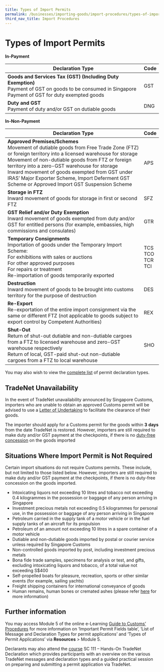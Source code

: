 ```yaml
---
title: Types of Import Permits
permalink: /businesses/importing-goods/import-procedures/types-of-import-permits
third_nav_title: Import Procedures
---
```


# Types of Import Permits

**In-Payment**

| Declaration Type | Code |  
|--|--|
| **Goods and Services Tax (GST) (Including Duty Exemption)** <br>  Payment of GST on goods to be consumed in Singapore <br>  Payment of GST for duty exempted goods | GST |
| **Duty and GST** <br>  Payment of duty and/or GST on dutiable goods | DNG |  

**In-Non-Payment**

| Declaration Type | Code |  
|--|--|
| **Approved Premises/Schemes** <br>  Movement of dutiable goods from Free Trade Zone (FTZ) or foreign territory into a licensed warehouse for storage <br>  Movement of non-dutiable goods from FTZ or foreign territory into a zero-GST warehouse for storage <br> Inward movement of goods exempted from GST under IRAS’ Major Exporter Scheme, Import Deferment GST Scheme or Approved Import GST Suspension Scheme | APS |
| **Storage in FTZ** <br>   Inward movement of goods for storage in first or second FTZ | SFZ |  
| **GST Relief and/or Duty Exemption** <br> Inward movement of goods exempted from duty and/or GST for entitled persons (for example, embassies, high commissions and consulates) | GTR |  
| **Temporary Consignments** <br> Importation of goods under the Temporary Import Scheme: <br>   For exhibitions with sales or auctions <br> For other approved purposes <br>   For repairs or treatment <br>   Re-importation of goods temporarily exported | TCS<br>TCO<br>TCR<br>TCI | 
| **Destruction** <br>   Inward movement of goods to be brought into customs territory for the purpose of destruction | DES | 
| **Re-Export** <br>   Re-exportation of the entire import consignment via the same or different FTZ (not applicable to goods subject to export control by Competent Authorities) | REX | 
| **Shut-Out** <br>  Return of shut-out dutiable and non-dutiable cargoes from a FTZ to licensed warehouse and zero-GST warehouse respectively <br>  Return of local, GST-paid shut-out non-dutiable cargoes from a FTZ to local warehouse | SHO | 

You may also wish to view the  [complete list](/documents/businesses/types-of-permit-applications.pdf)  of permit declaration types.

## TradeNet Unavailability

In the event of TradeNet unavailability announced by Singapore Customs, importers who are unable to obtain an approved Customs permit will be advised to use a [Letter of Undertaking](/documents/businesses/lou-template-for-tn-unavailability-6aug15-(1).docx) to facilitate the clearance of their goods.

The importer should apply for a Customs permit for the goods within **3** **days** from the date TradeNet is restored. However, importers are still required to make duty and/or GST payment at the checkpoints, if there is no [duty-free concession](/individuals/going-through-customs/arrivals/duty-free-concession-and-gst-relief) on the goods imported

## Situations Where Import Permit is Not Required

Certain import situations do not require Customs permits. These include, but not limited to those listed below. However, importers are still required to make duty and/or GST payment at the checkpoints, if there is no duty-free concession on the goods imported.

-   Intoxicating liquors not exceeding 10 litres and tobacco not exceeding 0.4 kilogrammes in the possession or baggage of any person arriving in Singapore
-   Investment precious metals not exceeding 0.5 kilogrammes for personal use, in the possession or baggage of any person arriving in Singapore
-   Petroleum carried in the supply tank of a motor vehicle or in the fuel supply tanks of an aircraft for its propulsion
-   Petroleum of an amount not exceeding 10 litres in a spare container of a motor vehicle
-   Dutiable and non-dutiable goods imported by postal or courier service unless required by Singapore Customs
-   Non-controlled goods imported by post, including investment precious metals
-   Bona fide trade samples, specimens for analysis or test, and gifts, excluding intoxicating liquors and tobacco, of a total value not exceeding S$400
-   Self-propelled boats for pleasure, recreation, sports or other similar events (for example, sailing yachts)
-   Freight shipping containers for international conveyance of goods
-   Human remains, human bones or cremated ashes (please refer [here](/individuals/transfer-of-remains-for-cremation-or-burial/) for more information)

## Further information

You may access Module 5 of the online e-Learning [Guide to Customs’ Procedures](https://www.customs.gov.sg/-/media/cus/files/e-learning/main.html) for more information on ‘Important Permit Fields table’, ‘List of Message and Declaration Types for permit applications’ and ‘Types of Permit Applications’ via **Resources** > Module 5.

Declarants may also attend the [course](/businesses/business-resources/courses-and-events) SC 111 – Hands-On TradeNet Declaration which provides participants with an overview on the various TradeNet messages and declaration types and a guided practical session on preparing and submitting a permit application via TradeNet.
